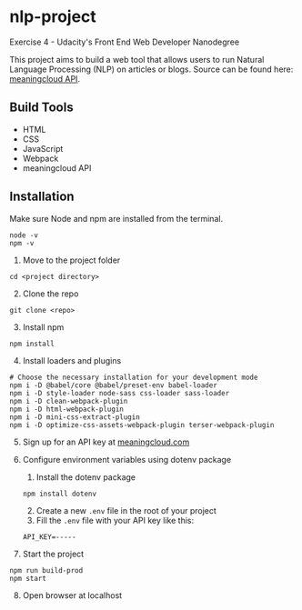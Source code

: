 # nlp-project
Exercise 4 - Udacity's Front End Web Developer Nanodegree

This project aims to build a web tool that allows users to run Natural Language Processing (NLP) on articles or blogs. Source can be found here: [meaningcloud API](https://www.meaningcloud.com/products/sentiment-analysis).

## Build Tools
* HTML
* CSS
* JavaScript
* Webpack
* meaningcloud API

## Installation
Make sure Node and npm are installed from the terminal.
```
node -v
npm -v
```

1. Move to the project folder
```
cd <project directory>
```
2. Clone the repo
```
git clone <repo>
```
3. Install npm
```
npm install
```
4. Install loaders and plugins
```
# Choose the necessary installation for your development mode
npm i -D @babel/core @babel/preset-env babel-loader
npm i -D style-loader node-sass css-loader sass-loader
npm i -D clean-webpack-plugin
npm i -D html-webpack-plugin
npm i -D mini-css-extract-plugin
npm i -D optimize-css-assets-webpack-plugin terser-webpack-plugin
```
5. Sign up for an API key at [meaningcloud.com](https://www.meaningcloud.com/developer/create-account)

6. Configure environment variables using dotenv package
	1. Install the dotenv package
	```
	npm install dotenv
	```
	2. Create a new `.env` file in the root of your project
	3. Fill the `.env` file with your API key like this:
	```
	API_KEY=-----
	```
7. Start the project
```
npm run build-prod
npm start
```

8. Open browser at localhost
